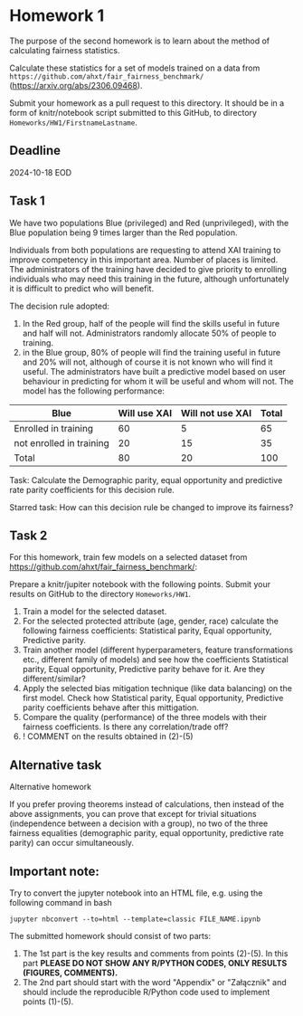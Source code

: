 # Homework 1

The purpose of the second homework is to learn about the method of calculating fairness statistics.

Calculate these statistics for a set of models trained on a data from `https://github.com/ahxt/fair_fairness_benchmark/` (https://arxiv.org/abs/2306.09468).

Submit your homework as a pull request to this directory.
It should be in a form of knitr/notebook script submitted to this GitHub, to directory `Homeworks/HW1/FirstnameLastname`.

## Deadline 

2024-10-18 EOD

## Task 1

We have two populations Blue (privileged) and Red (unprivileged), with the Blue population being 9 times larger than the Red population.

Individuals from both populations are requesting to attend XAI training to improve competency in this important area. Number of places is limited. The administrators of the training have decided to give priority to enrolling individuals who may need this training in the future, although unfortunately it is difficult to predict who will benefit.

The decision rule adopted:
1. In the Red group, half of the people will find the skills useful in future and half will not. Administrators randomly allocate 50% of people to training.
2. in the Blue group, 80% of people will find the training useful in future and 20% will not, although of course it is not known who will find it useful. The administrators have built a predictive model based on user behaviour in predicting for whom it will be useful and whom will not. The model has the following performance:


| Blue                     	| Will use XAI 	| Will not use XAI 	| Total 	|
|--------------------------	|--------------	|------------------	|-------	|
| Enrolled in training     	| 60           	| 5               	| 65    	|
| not enrolled in training 	| 20            	| 15               	| 35    	|
| Total                    	| 80           	| 20               	| 100   	|


Task: Calculate the Demographic parity, equal opportunity and predictive rate parity coefficients for this decision rule.

Starred task: How can this decision rule be changed to improve its fairness?


## Task 2

For this homework, train few models on a selected dataset from https://github.com/ahxt/fair_fairness_benchmark/:

Prepare a knitr/jupiter notebook with the following points.
Submit your results on GitHub to the directory `Homeworks/HW1`.

1. Train a model for the selected dataset. 
2. For the selected protected attribute (age, gender, race) calculate the following fairness coefficients: Statistical parity, Equal opportunity, Predictive parity.
3. Train another model (different hyperparameters, feature transformations etc., different family of models) and see how the coefficients Statistical parity, Equal opportunity, Predictive parity behave for it. Are they different/similar?
4. Apply the selected bias mitigation technique (like data balancing) on the first model. Check how Statistical parity, Equal opportunity, Predictive parity coefficients behave after this mittigation.
5. Compare the quality (performance) of the three models with their fairness coefficients. Is there any correlation/trade off? 
6. ! COMMENT on the results obtained in (2)-(5)


## Alternative task

Alternative homework

If you prefer proving theorems instead of calculations,
then instead of the above assignments, 
you can prove that except for trivial situations 
(independence between a decision with a group), 
no two of the three fairness equalities 
(demographic parity, equal opportunity, predictive rate parity) 
can occur simultaneously.


## **Important note:**

Try to convert the jupyter notebook into an HTML file, e.g. using the following command in bash

```
jupyter nbconvert --to=html --template=classic FILE_NAME.ipynb
```

The submitted homework should consist of two parts:

1. The 1st part is the key results and comments from points (2)-(5). In this part **PLEASE DO NOT SHOW ANY R/PYTHON CODES, ONLY RESULTS (FIGURES, COMMENTS).**
2. The 2nd part should start with the word "Appendix" or "Załącznik" and should include the reproducible R/Python code used to implement points (1)-(5).


